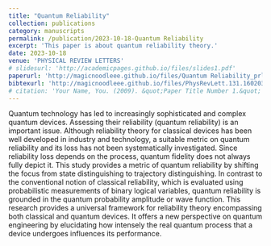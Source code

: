 ```yaml
---
title: "Quantum Reliability"
collection: publications
category: manuscripts
permalink: /publication/2023-10-18-Quantum Reliability
excerpt: 'This paper is about quantum reliability theory.'
date: 2023-10-18
venue: 'PHYSICAL REVIEW LETTERS'
# slidesurl: 'http://academicpages.github.io/files/slides1.pdf'
paperurl: 'http://magicnoodleee.github.io/files/Quantum Reliability_prl_2023.pdf'
bibtexurl: 'http://magicnoodleee.github.io/files/PhysRevLett.131.160203.bib'
# citation: 'Your Name, You. (2009). &quot;Paper Title Number 1.&quot; <i>Journal 1</i>. 1(1).'
---
```

Quantum technology has led to increasingly sophisticated and complex quantum devices. Assessing
their reliability (quantum reliability) is an important issue. Although reliability theory for classical devices
has been well developed in industry and technology, a suitable metric on quantum reliability and its loss has
not been systematically investigated. Since reliability loss depends on the process, quantum fidelity does
not always fully depict it. This study provides a metric of quantum reliability by shifting the focus from
state distinguishing to trajectory distinguishing. In contrast to the conventional notion of classical
reliability, which is evaluated using probabilistic measurements of binary logical variables, quantum
reliability is grounded in the quantum probability amplitude or wave function. This research provides a
universal framework for reliability theory encompassing both classical and quantum devices. It offers a new
perspective on quantum engineering by elucidating how intensely the real quantum process that a device
undergoes influences its performance.
